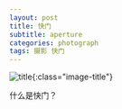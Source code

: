 ```yaml
---
layout: post
title: 快门
subtitle: aperture
categories: photograph 
tags: 摄影 快门
---
```


![title](https://image.sideproject.cn/titles/title_012.jpg){:class="image-title"}

什么是快门？


